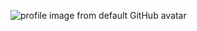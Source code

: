 ![profile image from default GitHub avatar](https://avatars.githubusercontent.com/u/93403589?s=400&v=4)
